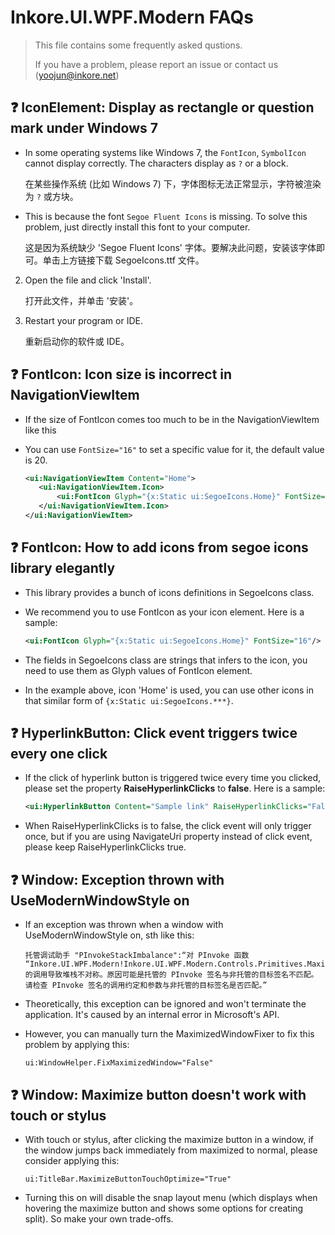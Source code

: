 # Inkore.UI.WPF.Modern FAQs

> 
> This file contains some frequently asked qustions.
>
> If you have a problem, please report an issue or contact us (yoojun@inkore.net)
> 

## ❓ IconElement: Display as rectangle or question mark under Windows 7

- In some operating systems like Windows 7, the `FontIcon`, `SymbolIcon` cannot display correctly. The characters display as `?` or a block.

  在某些操作系统 (比如 Windows 7) 下，字体图标无法正常显示，字符被渲染为 `?` 或方块。

- This is because the font `Segoe Fluent Icons` is missing. To solve this problem, just directly install this font to your computer.

   这是因为系统缺少 'Segoe Fluent Icons' 字体。要解决此问题，安装该字体即可。单击上方链接下载 SegoeIcons.ttf 文件。

2. Open the file and click 'Install'.

   打开此文件，并单击 '安装'。

3. Restart your program or IDE.

   重新启动你的软件或 IDE。

## ❓ FontIcon: Icon size is incorrect in NavigationViewItem

- If the size of FontIcon comes too much to be in the NavigationViewItem like this


- You can use `FontSize="16"` to set a specific value for it, the default value is 20.

   ```xml
  <ui:NavigationViewItem Content="Home">
      <ui:NavigationViewItem.Icon>
          <ui:FontIcon Glyph="{x:Static ui:SegoeIcons.Home}" FontSize="16"/>
      </ui:NavigationViewItem.Icon>
  </ui:NavigationViewItem>
   ```

## ❓ FontIcon: How to add icons from segoe icons library elegantly

- This library provides a bunch of icons definitions in SegoeIcons class.

- We recommend you to use FontIcon as your icon element. Here is a sample:

   ```xml
   <ui:FontIcon Glyph="{x:Static ui:SegoeIcons.Home}" FontSize="16"/>
   ```

- The fields in SegoeIcons class are strings that infers to the icon, you need to use them as Glyph values of FontIcon element. 

- In the example above, icon 'Home' is used, you can use other icons in that similar form of `{x:Static ui:SegoeIcons.***}`.


## ❓ HyperlinkButton: Click event triggers twice every one click

- If the click of hyperlink button is triggered twice every time you clicked, please set the property **RaiseHyperlinkClicks** to **false**. Here is a sample:

   ```xml
   <ui:HyperlinkButton Content="Sample link" RaiseHyperlinkClicks="False" Click="HyperlinkButton_Click"/>
   ```

- When RaiseHyperlinkClicks is to false, the click event will only trigger once, but if you are using NavigateUri property instead of click event, please keep RaiseHyperlinkClicks true.

## ❓ Window: Exception thrown with UseModernWindowStyle on

- If an exception was thrown when a window with UseModernWindowStyle on, sth like this:

   ```
   托管调试助手 "PInvokeStackImbalance":“对 PInvoke 函数 “Inkore.UI.WPF.Modern!Inkore.UI.WPF.Modern.Controls.Primitives.MaximizedWindowFixer::GetWindowPlacement” 的调用导致堆栈不对称。原因可能是托管的 PInvoke 签名与非托管的目标签名不匹配。请检查 PInvoke 签名的调用约定和参数与非托管的目标签名是否匹配。”
   ```

- Theoretically, this exception can be ignored and won't terminate the application. It's caused by an internal error in Microsoft's API.

- However, you can manually turn the MaximizedWindowFixer to fix this problem by applying this:

  ```
  ui:WindowHelper.FixMaximizedWindow="False"
  ```

## ❓ Window: Maximize button doesn't work with touch or stylus

- With touch or stylus, after clicking the maximize button in a window, if the window jumps back immediately from maximized to normal, please consider applying this:

  ```
  ui:TitleBar.MaximizeButtonTouchOptimize="True"
  ```

- Turning this on will disable the snap layout menu (which displays when hovering the maximize button and shows some options for creating split). So make your own trade-offs.